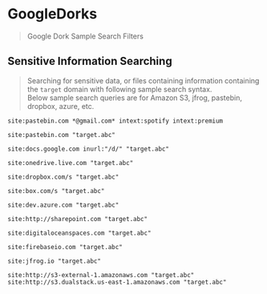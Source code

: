 # GoogleDorks  

>Google Dork Sample Search Filters  

## Sensitive Information Searching

>Searching for sensitive data, or files containing information containing the `target` domain with following sample search syntax.  
>Below sample search queries are for Amazon S3, jfrog, pastebin, dropbox, azure, etc.   

```
site:pastebin.com *@gmail.com* intext:spotify intext:premium
```

```
site:pastebin.com "target.abc"
```

```
site:docs.google.com inurl:"/d/" "target.abc"
```

```
site:onedrive.live.com "target.abc"
```

```
site:dropbox.com/s "target.abc"
```

```
site:box.com/s "target.abc"
```

```
site:dev.azure.com "target.abc"
```

```
site:http://sharepoint.com "target.abc"
```

```
site:digitaloceanspaces.com "target.abc"
```

```
site:firebaseio.com "target.abc"
```

```
site:jfrog.io "target.abc"
```

```
site:http://s3-external-1.amazonaws.com "target.abc"
site:http://s3.dualstack.us-east-1.amazonaws.com "target.abc"
```
